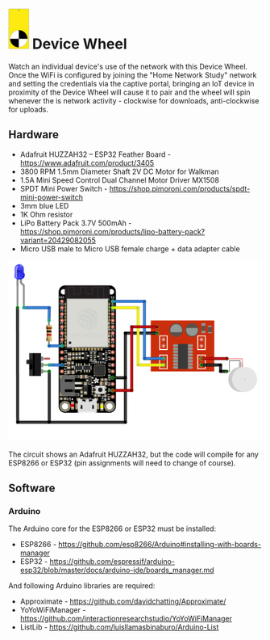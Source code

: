 # <img src="DeviceWheel-icon.svg" height=80px> Device Wheel
Watch an individual device's use of the network with this Device Wheel. Once the WiFi is configured by joining the "Home Network Study" network and setting the credentials via the captive portal, bringing an IoT device in proximity of the Device Wheel will cause it to pair and the wheel will spin whenever the is network activity - clockwise for downloads, anti-clockwise for uploads.

## Hardware
* Adafruit HUZZAH32 – ESP32 Feather Board - https://www.adafruit.com/product/3405
* 3800 RPM 1.5mm Diameter Shaft 2V DC Motor for Walkman
* 1.5A Mini Speed Control Dual Channel Motor Driver MX1508
* SPDT Mini Power Switch - https://shop.pimoroni.com/products/spdt-mini-power-switch
* 3mm blue LED
* 1K Ohm resistor
* LiPo Battery Pack 3.7V 500mAh - https://shop.pimoroni.com/products/lipo-battery-pack?variant=20429082055
* Micro USB male to Micro USB female charge + data adapter cable

<img src="DeviceWheel-circuit.png" width=600px>

The circuit shows an Adafruit HUZZAH32, but the code will compile for any ESP8266 or ESP32 (pin assignments will need to change of course).

## Software
### Arduino
The Arduino core for the ESP8266 or ESP32 must be installed:
* ESP8266 - https://github.com/esp8266/Arduino#installing-with-boards-manager
* ESP32 - https://github.com/espressif/arduino-esp32/blob/master/docs/arduino-ide/boards_manager.md

And following Arduino libraries are required:
* Approximate - https://github.com/davidchatting/Approximate/
* YoYoWiFiManager - https://github.com/interactionresearchstudio/YoYoWiFiManager
* ListLib - https://github.com/luisllamasbinaburo/Arduino-List
